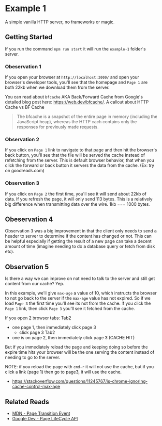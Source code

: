 # Example 1
A simple vanilla HTTP server, no frameworks or magic.

## Getting Started
If you run the command `npm run start` it will run the `example-1` folder's server.

### Obeservation 1
If you open your browser at `http://localhost:3000/` and open your browser's developer tools,
you'll see that the homepage and `Page 1` are both 22kb when we download them from the server.

You can read about `bfcache` AKA Back/Forward Cache from Google's detailed blog post here: https://web.dev/bfcache/.
A callout about HTTP Cache vs BF Cache
> The bfcache is a snapshot of the entire page in memory (including the JavaScript heap), whereas the HTTP cach
> contains only the responses for previously made requests.


### Observation 2
If you click on `Page 1` link to navigate to that page and then hit the browser's back button, you'll see that the file will be served the cache instead of refetching from the server.
This is default browser behavior, that when you click the forward or back button it servers the data from the cache. (Ex: try on goodreads.com)


### Observation 3
If you click on `Page 2` the first time, you'll see it will send about 22kb of data. If you refresh the page, it will only send 113 bytes.
This is a relatively big difference when transmitting data over the wire. 1kb === 1000 bytes.

## Obeservation 4
Observation 3 was a big improvement in that the client only needs to send a header to server to determine if the content has changed or not.
This can be helpful especially if getting the result of a new page can take a decent amount of time (imagine needing to do a database query or fetch from disk etc).

## Observation 5
Is there a way we can improve on not need to talk to the server and still get content from our cache? Yep.

In this example, we'll give `max-age` a value of 10, which instructs the browser to not go back to the server if the `max-age` value has not expired.
So if we load `Page 3` the first time you'll see its not from the cache. If you click the `Page 1` link, then click `Page 3` you'll see it fetched from the cache.

If you open 2 browser tabs:
Tab2
- one page 1, then immediately click page 3
    - click page 3 
Tab2
- one is on page 2, then immediately click page 3 (CACHE HIT)

But if you immediately reload the page and keeping doing so before the expire time hits
your browser will be the one serving the content instead of needing to go to the server.

NOTE: if you reload the page with `cmd-r` it will not use the cache, but if you click a link (page 1) then go to page3, it will use the cache.
- https://stackoverflow.com/questions/11245767/is-chrome-ignoring-cache-control-max-age

## Related Reads
- [MDN - Page Transition Event](https://developer.mozilla.org/en-US/docs/Web/API/PageTransitionEvent)
- [Google Dev - Page LifeCycle API](https://developers.google.com/web/updates/2018/07/page-lifecycle-api)